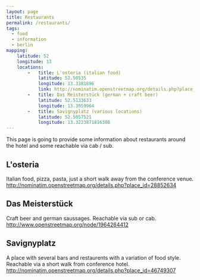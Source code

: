 ```yaml
---
layout: page
title: Restaurants
permalink: /restaurants/
tags:
  - food
  - information
  - berlin
mapping: 
    latitude: 52 
    longitude: 13 
    locations: 
        -   title: L'osteria (italian food) 
            latitude: 52.50535 
            longitude: 13.3381896 
            link: http://nominatim.openstreetmap.org/details.php?place_id=28852634 
        -   title: Das Meisterstück (german + craft beer) 
            latitude: 52.5133633 
            longitude: 13.3959964 
        -   title: Savignyplatz (various locations) 
            latitude: 52.5057521 
            longitude: 13.3223871816308 
---
```


This page is going to provide some information about restaurants around the hotel and some reachable via cab / sub.


L'osteria
---------
Italian food, pizza, pasta, just a short walk away from the conference venue.  
http://nominatim.openstreetmap.org/details.php?place_id=28852634 

Das Meisterstück 
----------------
Craft beer and german saussages. Reachable via sub or cab.   
http://www.openstreetmap.org/node/1964264412 

Savignyplatz
------------
A place with several bars and restaurents with a variation of food style.   
Reachable via a short walk from conference hotel. 
http://nominatim.openstreetmap.org/details.php?place_id=46749307 


